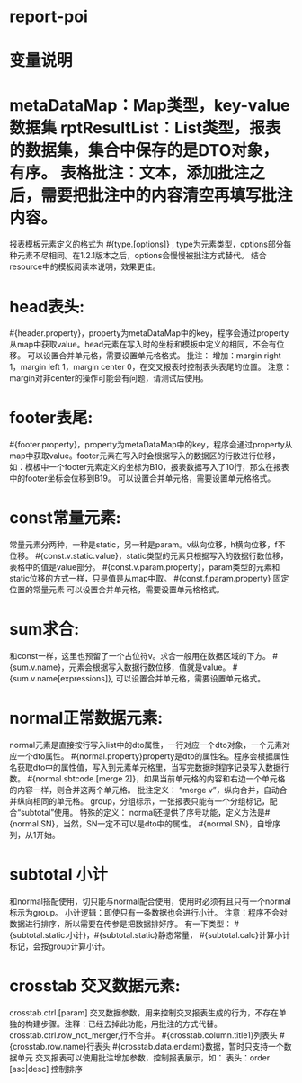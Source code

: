 # report-poi

# 变量说明
metaDataMap：Map类型，key-value数据集
rptResultList：List类型，报表的数据集，集合中保存的是DTO对象，有序。
表格批注：文本，添加批注之后，需要把批注中的内容清空再填写批注内容。
==================================================================================
报表模板元素定义的格式为 #{type.[options]} ,
type为元素类型，options部分每种元素不尽相同。在1.2.1版本之后，options会慢慢被批注方式替代。
结合resource中的模板阅读本说明，效果更佳。

# head表头:
#{header.property}，property为metaDataMap中的key，程序会通过property从map中获取value。head元素在写入时的坐标和模板中定义的相同，不会有位移。
可以设置合并单元格，需要设置单元格格式。
批注：
增加：margin right 1，margin left 1，margin center 0，在交叉报表时控制表头表尾的位置。
注意：margin对非center的操作可能会有问题，请测试后使用。


# footer表尾:
#{footer.property}，property为metaDataMap中的key，程序会通过property从map中获取value。footer元素在写入时会根据写入的数据区的行数进行位移，如：模板中一个footer元素定义的坐标为B10，报表数据写入了10行，那么在报表中的footer坐标会位移到B19。
可以设置合并单元格，需要设置单元格格式。

#  const常量元素:
常量元素分两种，一种是static，另一种是param。v纵向位移，h横向位移，f不位移。
#{const.v.static.value}，static类型的元素只根据写入的数据行数位移，表格中的值是value部分。
#{const.v.param.property}，param类型的元素和static位移的方式一样，只是值是从map中取。
#{const.f.param.property} 固定位置的常量元素
可以设置合并单元格，需要设置单元格格式。

# sum求合:
和const一样，这里也预留了一个占位符v。求合一般用在数据区域的下方。
#{sum.v.name}，元素会根据写入数据行数位移，值就是value。
#{sum.v.name[expressions]},
可以设置合并单元格，需要设置单元格式。

# normal正常数据元素:
normal元素是直接按行写入list中的dto属性，一行对应一个dto对象，一个元素对应一个dto属性。
#{normal.property}property是dto的属性名。程序会根据属性名获取dto中的属性值，写入到元素单元格里，当写完数据时程序记录写入数据行数。
#{normal.sbtcode.[merge 2]}，如果当前单元格的内容和右边一个单元格的内容一样，则合并这两个单元格。
批注定义：
“merge v”，纵向合并，自动合并纵向相同的单元格。
group，分组标示，一张报表只能有一个分组标记，配合“subtotal”使用。
特殊的定义：
normal还提供了序号功能，定义方法是#{normal.SN}，当然，SN一定不可以是dto中的属性。
#{normal.SN}，自增序列，从1开始。
# subtotal 小计
和normal搭配使用，切只能与normal配合使用，使用时必须有且只有一个normal标示为group。
小计逻辑：即使只有一条数据也会进行小计。
注意：程序不会对数据进行排序，所以需要在传参是把数据排好序。
有一下类型：
#{subtotal.static.小计}，#{subtotal.static}静态常量，
#{subtotal.calc}计算小计标记，会按group计算小计。

# crosstab 交叉数据元素:
crosstab.ctrl.[param] 交叉数据参数，用来控制交叉报表生成的行为，不存在单独的构建步骤。注释：已经去掉此功能，用批注的方式代替。
crosstab.ctrl.row_not_merger,行不合并。
#{crosstab.column.title1}列表头
#{crosstab.row.name}行表头
#{crosstab.data.endamt}数据，暂时只支持一个数据单元
交叉报表可以使用批注增加参数，控制报表展示，如：
表头：order [asc|desc]  控制排序
